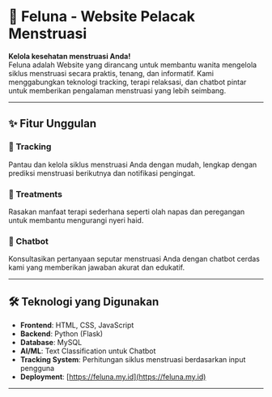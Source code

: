# 🌸 Feluna - Website Pelacak Menstruasi

**Kelola kesehatan menstruasi Anda!**  
Feluna adalah Website yang dirancang untuk membantu wanita mengelola siklus menstruasi secara praktis, tenang, dan informatif. Kami menggabungkan teknologi tracking, terapi relaksasi, dan chatbot pintar untuk memberikan pengalaman menstruasi yang lebih seimbang.

---

## ✨ Fitur Unggulan

### 📅 Tracking
Pantau dan kelola siklus menstruasi Anda dengan mudah, lengkap dengan prediksi menstruasi berikutnya dan notifikasi pengingat.

### 🧘 Treatments
Rasakan manfaat terapi sederhana seperti olah napas dan peregangan untuk membantu mengurangi nyeri haid.

### 💬 Chatbot
Konsultasikan pertanyaan seputar menstruasi Anda dengan chatbot cerdas kami yang memberikan jawaban akurat dan edukatif.

---

## 🛠️ Teknologi yang Digunakan

- **Frontend**: HTML, CSS, JavaScript  
- **Backend**: Python (Flask)  
- **Database**: MySQL  
- **AI/ML**: Text Classification untuk Chatbot  
- **Tracking System**: Perhitungan siklus menstruasi berdasarkan input pengguna  
- **Deployment**: [https://feluna.my.id](https://feluna.my.id)

---
